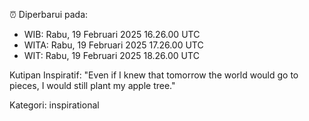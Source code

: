 ⏰ Diperbarui pada:
- WIB: Rabu, 19 Februari 2025 16.26.00 UTC
- WITA: Rabu, 19 Februari 2025 17.26.00 UTC
- WIT: Rabu, 19 Februari 2025 18.26.00 UTC

Kutipan Inspiratif:
"Even if I knew that tomorrow the world would go to pieces, I would still plant my apple tree."


Kategori: inspirational

